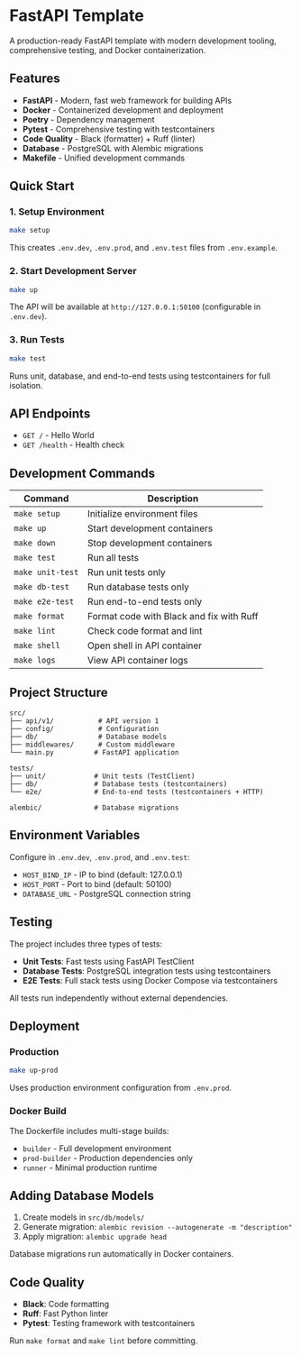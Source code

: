 # FastAPI Template

A production-ready FastAPI template with modern development tooling, comprehensive testing, and Docker containerization.

## Features

- **FastAPI** - Modern, fast web framework for building APIs
- **Docker** - Containerized development and deployment
- **Poetry** - Dependency management
- **Pytest** - Comprehensive testing with testcontainers
- **Code Quality** - Black (formatter) + Ruff (linter)
- **Database** - PostgreSQL with Alembic migrations
- **Makefile** - Unified development commands

## Quick Start

### 1. Setup Environment

```bash
make setup
```

This creates `.env.dev`, `.env.prod`, and `.env.test` files from `.env.example`.

### 2. Start Development Server

```bash
make up
```

The API will be available at `http://127.0.0.1:50100` (configurable in `.env.dev`).

### 3. Run Tests

```bash
make test
```

Runs unit, database, and end-to-end tests using testcontainers for full isolation.

## API Endpoints

- `GET /` - Hello World
- `GET /health` - Health check

## Development Commands

| Command | Description |
|---------|-------------|
| `make setup` | Initialize environment files |
| `make up` | Start development containers |
| `make down` | Stop development containers |
| `make test` | Run all tests |
| `make unit-test` | Run unit tests only |
| `make db-test` | Run database tests only |
| `make e2e-test` | Run end-to-end tests only |
| `make format` | Format code with Black and fix with Ruff |
| `make lint` | Check code format and lint |
| `make shell` | Open shell in API container |
| `make logs` | View API container logs |

## Project Structure

```
src/
├── api/v1/           # API version 1
├── config/           # Configuration
├── db/               # Database models
├── middlewares/      # Custom middleware
└── main.py          # FastAPI application

tests/
├── unit/            # Unit tests (TestClient)
├── db/              # Database tests (testcontainers)
└── e2e/             # End-to-end tests (testcontainers + HTTP)

alembic/             # Database migrations
```

## Environment Variables

Configure in `.env.dev`, `.env.prod`, and `.env.test`:

- `HOST_BIND_IP` - IP to bind (default: 127.0.0.1)
- `HOST_PORT` - Port to bind (default: 50100)
- `DATABASE_URL` - PostgreSQL connection string

## Testing

The project includes three types of tests:

- **Unit Tests**: Fast tests using FastAPI TestClient
- **Database Tests**: PostgreSQL integration tests using testcontainers
- **E2E Tests**: Full stack tests using Docker Compose via testcontainers

All tests run independently without external dependencies.

## Deployment

### Production

```bash
make up-prod
```

Uses production environment configuration from `.env.prod`.

### Docker Build

The Dockerfile includes multi-stage builds:
- `builder` - Full development environment
- `prod-builder` - Production dependencies only
- `runner` - Minimal production runtime

## Adding Database Models

1. Create models in `src/db/models/`
2. Generate migration: `alembic revision --autogenerate -m "description"`
3. Apply migration: `alembic upgrade head`

Database migrations run automatically in Docker containers.

## Code Quality

- **Black**: Code formatting
- **Ruff**: Fast Python linter
- **Pytest**: Testing framework with testcontainers

Run `make format` and `make lint` before committing.